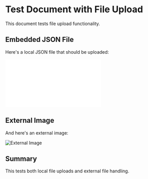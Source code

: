 # Test Document with File Upload

This document tests file upload functionality.

## Embedded JSON File

Here's a local JSON file that should be uploaded:

![JSON Data](./sample_data.json)

## External Image

And here's an external image:

![External Image](https://via.placeholder.com/400x300.png?text=External+Test+Image)

## Summary

This tests both local file uploads and external file handling.